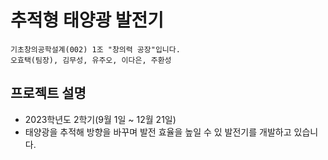 # 추적형 태양광 발전기
    기초창의공학설계(002) 1조 "창의력 공장"입니다.
    오효택(팀장), 김무성, 유주오, 이다은, 주환성
## 프로젝트 설명
 * 2023학년도 2학기(9월 1일 ~ 12월 21일)
 * 태양광을 추적해 방향을 바꾸며 발전 효율을 높일 수 있 발전기를 개발하고 있습니다.
